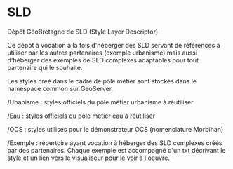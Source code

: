 # SLD
Dépôt GéoBretagne de SLD (Style Layer Descriptor)

Ce dépôt à vocation à la fois d'héberger des SLD servant de références à utiliser par les autres partenaires (exemple urbanisme) mais aussi d'héberger des exemples de SLD complexes adaptables pour tout partenaire qui le souhaite.

Les styles créé dans le cadre de pôle métier sont stockés dans le namespace common sur GeoServer.

/Ubanisme : styles officiels du pôle métier urbanisme à réutiliser 

/Eau : styles officiels du pôle métier eau à réutiliser

/OCS : styles utilisés pour le démonstrateur OCS (nomenclature Morbihan)

/Exemple : répertoire ayant vocation à héberger des SLD complexes créés par des partenaires.
Chaque exemple est accompagné d'un txt décrivant le style et un lien vers le visualiseur pour le voir à l'oeuvre.
